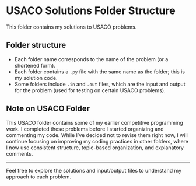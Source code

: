 # USACO Solutions Folder Structure

This folder contains my solutions to USACO problems.

## Folder structure

- Each folder name corresponds to the name of the problem (or a shortened form).
- Each folder contains a `.py` file with the same name as the folder; this is my solution code.
- Some folders include `.in` and `.out` files, which are the input and output for the problem (used for testing on certain USACO problems).

## Note on USACO Folder

This USACO folder contains some of my earlier competitive programming work. I completed these problems before I started organizing and commenting my code. While I’ve decided not to revise them right now, I will continue focusing on improving my coding practices in other folders, where I now use consistent structure, topic-based organization, and explanatory comments.

---

Feel free to explore the solutions and input/output files to understand my approach to each problem.
